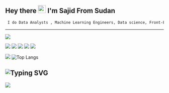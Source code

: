 
## Hey there <img src="https://media.giphy.com/media/hvRJCLFzcasrR4ia7z/giphy.gif" width="25px"/> I'm Sajid From Sudan
```zsh
 I do Data Analysts , Machine Learning Engineers, Data science, Front-End Develpment With js (React-Vue)
```
---

![](https://komarev.com/ghpvc/?username=Sajid-Bit)

![](https://img.shields.io/badge/Python-ED8B00?style=for-the-badge&logo=java&logoColor=white)
![](https://img.shields.io/badge/JavaScript-323330?style=for-the-badge&logo=javascript&logoColor=F7DF1E)
![](https://img.shields.io/badge/Node.js-339933?style=for-the-badge&logo=nodedotjs&logoColor=white)
![](https://img.shields.io/badge/Vue-323330?style=for-the-badge&logo=vue.js&logoColor=4FC08D)
![](https://img.shields.io/badge/Kotlin-7F52FF?style=for-the-badge&logo=kotlin&logoColor=gray)

[![](https://github-readme-stats.vercel.app/api?username=Lorenzo0111&show_icons=true&count_private=true)](https://github.com/Lorenzo0111)
![Top Langs](https://github-readme-stats.vercel.app/api/top-langs/?username=Lorenzo0111&layout=compact)


![Typing SVG](https://raw.githubusercontent.com/trinib/trinib/output/github-contribution-grid-snake.svg)
 ---
<img  src="https://github.com/SajidDmcq/SajidDmcq/blob/main/javascript.gif" />


